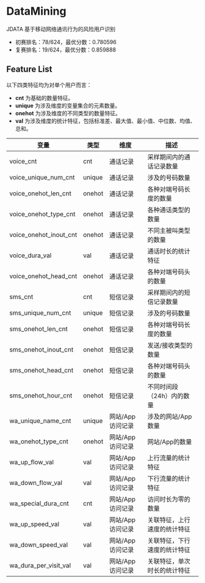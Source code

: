 # DataMining

JDATA 基于移动网络通讯行为的风险用户识别

- 初赛排名：78/624，最优分数：0.780596
- 复赛排名：19/624，最优分数：0.859888


## Feature List

以下四类特征均为对单个用户而言：

- **cnt** 为基础的数量特征。
- **unique** 为涉及维度的变量集合的元素数量。
- **onehot** 为涉及维度的不同类型的数量特征。
- **val** 为涉及维度的统计特征，包括标准差、最大值、最小值、中位数、均值、总和。

| 变量                   | 类型   | 维度             | 描述                         |
| ---------------------- | ------ | ---------------- | ---------------------------- |
| voice_cnt              | cnt    | 通话记录         | 采样期间内的通话记录数量     |
| voice_unique_num_cnt   | unique | 通话记录         | 涉及的号码数量               |
| voice_onehot_len_cnt   | onehot | 通话记录         | 各种对端号码长度的数量       |
| voice_onehot_type_cnt  | onehot | 通话记录         | 各种通话类型的数量           |
| voice_onehot_inout_cnt | onehot | 通话记录         | 不同主被叫类型的数量         |
| voice_dura_val         | val    | 通话记录         | 通话时长的统计特征           |
| voice_onehot_head_cnt  | onehot | 通话记录         | 各种对端号码头的数量         |
| sms_cnt                | cnt    | 短信记录         | 采样期间内的短信记录数量     |
| sms_unique_num_cnt     | unique | 短信记录         | 涉及的号码数量               |
| sms_onehot_len_cnt     | onehot | 短信记录         | 各种对端号码长度的数量       |
| sms_onehot_inout_cnt   | onehot | 短信记录         | 发送/接收类型的数量          |
| sms_onehot_head_cnt    | onehot | 短信记录         | 各种对端号码头的数量         |
| sms_onehot_hour_cnt    | onehot | 短信记录         | 不同时间段（24h）内的数量    |
| wa_unique_name_cnt     | unique | 网站/App访问记录 | 涉及的网站/App数量           |
| wa_onehot_type_cnt     | onehot | 网站/App访问记录 | 网站/App的数量               |
| wa_up_flow_val         | val    | 网站/App访问记录 | 上行流量的统计特征           |
| wa_down_flow_val       | val    | 网站/App访问记录 | 下行流量的统计特征           |
| wa_special_dura_cnt    | cnt    | 网站/App访问记录 | 访问时长为零的数量           |
| wa_up_speed_val        | val    | 网站/App访问记录 | 关联特征，上行速度的统计特征 |
| wa_down_speed_val      | val    | 网站/App访问记录 | 关联特征，下行速度的统计特征 |
| wa_dura_per_visit_val  | val    | 网站/App访问记录 | 关联特征，单次时长的统计特征 |





